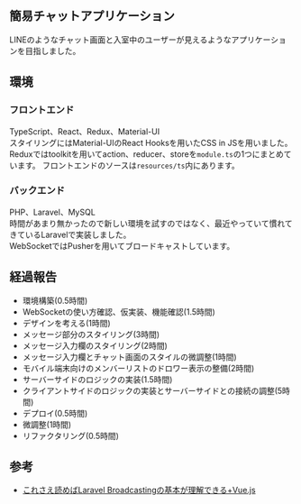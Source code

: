 ## 簡易チャットアプリケーション
LINEのようなチャット画面と入室中のユーザーが見えるようなアプリケーションを目指しました。

## 環境
### フロントエンド
TypeScript、React、Redux、Material-UI<br>
スタイリングにはMaterial-UIのReact Hooksを用いたCSS in JSを用いました。<br>
Reduxではtoolkitを用いてaction、reducer、storeを``module.ts``の1つにまとめています。
フロントエンドのソースは``resources/ts``内にあります。

### バックエンド
PHP、Laravel、MySQL<br>
時間があまり無かったので新しい環境を試すのではなく、最近やっていて慣れてきているLaravelで実装しました。<br>
WebSocketではPusherを用いてブロードキャストしています。

## 経過報告

- 環境構築(0.5時間)
- WebSocketの使い方確認、仮実装、機能確認(1.5時間)
- デザインを考える(1時間)
- メッセージ部分のスタイリング(3時間)
- メッセージ入力欄のスタイリング(2時間)
- メッセージ入力欄とチャット画面のスタイルの微調整(1時間)
- モバイル端末向けのメンバーリストのドロワー表示の整備(2時間)
- サーバーサイドのロジックの実装(1.5時間)
- クライアントサイドのロジックの実装とサーバーサイドとの接続の調整(5時間)
- デプロイ(0.5時間)
- 微調整(1時間)
- リファクタリング(0.5時間)

## 参考
- [これさえ読めばLaravel Broadcastingの基本が理解できる+Vue.js](https://reffect.co.jp/laravel/laravel-broadcasting-understandig)

